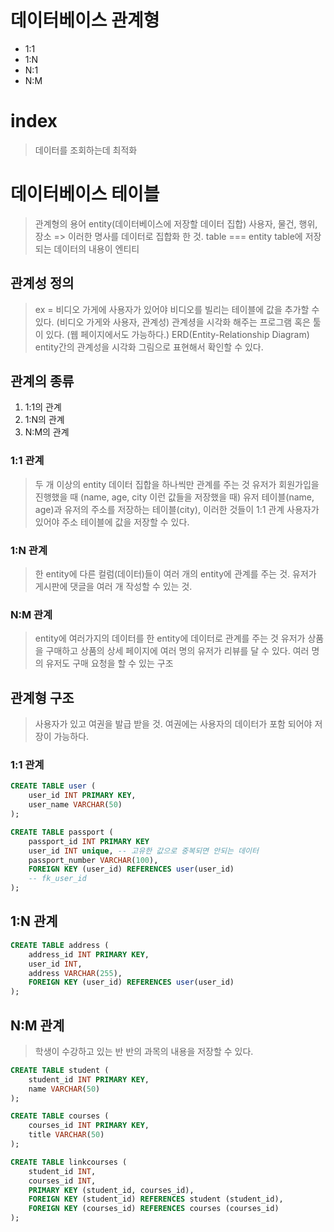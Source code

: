 # 데이터베이스 관계형
 - 1:1
 - 1:N
 - N:1
 - N:M

# index
> 데이터를 조회하는데 최적화


# 데이터베이스 테이블
> 관계형의 용어 entity(데이터베이스에 저장할 데이터 집합)
> 사용자, 물건, 행위, 장소 => 이러한 명사를 데이터로 집합화 한 것.
> table === entity
> table에 저장되는 데이터의 내용이 엔티티

## 관계성 정의
> ex = 비디오 가게에 사용자가 있어야 비디오를 빌리는 테이블에 값을 추가할 수 있다. (비디오 가게와 사용자, 관계성)
> 관계셩을 시각화 해주는 프로그램 혹은 툴이 있다. (웹 페이지에서도 가능하다.) ERD(Entity-Relationship Diagram)
> entity간의 관계성을 시각화 그림으로 표현해서 확인할 수 있다.

## 관계의 종류
1. 1:1의 관계
2. 1:N의 관계
3. N:M의 관계

### 1:1 관계
> 두 개 이상의 entity 데이터 집합을 하나씩만 관계를 주는 것
> 유저가 회원가입을 진행했을 때 (name, age, city 이런 값들을 저장했을 때)
> 유저 테이블(name, age)과 유저의 주소를 저장하는 테이블(city), 이러한 것들이 1:1 관계
> 사용자가 있어야 주소 테이블에 값을 저장할 수 있다.

### 1:N 관계
> 한 entity에 다른 컬럼(데이터)들이 여러 개의 entity에 관계를 주는 것.
> 유저가 게시판에 댓글을 여러 개 작성할 수 있는 것.

### N:M 관계
> entity에 여러가지의 데이터를 한 entity에 데이터로 관계를 주는 것
> 유저가 상품을 구매하고 상품의 상세 페이지에 여러 명의 유저가 리뷰를 달 수 있다.
    여러 명의 유저도 구매 요청을 할 수 있는 구조

## 관계형 구조
> 사용자가 있고 여권을 발급 받을 것.
> 여권에는 사용자의 데이터가 포함 되어야 저장이 가능하다.

### 1:1 관계
```sql
CREATE TABLE user (
    user_id INT PRIMARY KEY,
    user_name VARCHAR(50)
);

CREATE TABLE passport (
    passport_id INT PRIMARY KEY
    user_id INT unique, -- 고유한 값으로 중복되면 안되는 데이터
    passport_number VARCHAR(100),
    FOREIGN KEY (user_id) REFERENCES user(user_id)
    -- fk_user_id
);
```

## 1:N 관계

```sql
CREATE TABLE address (
    address_id INT PRIMARY KEY,
    user_id INT,
    address VARCHAR(255),
    FOREIGN KEY (user_id) REFERENCES user(user_id)
);
```

## N:M 관계
> 학생이 수강하고 있는 반
> 반의 과목의 내용을 저장할 수 있다.

```sql
CREATE TABLE student (
    student_id INT PRIMARY KEY,
    name VARCHAR(50)
);

CREATE TABLE courses (
    courses_id INT PRIMARY KEY,
    title VARCHAR(50)
);

CREATE TABLE linkcourses (
    student_id INT,
    courses_id INT,
    PRIMARY KEY (student_id, courses_id),
    FOREIGN KEY (student_id) REFERENCES student (student_id),
    FOREIGN KEY (courses_id) REFERENCES courses (courses_id)
);
```